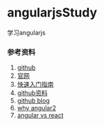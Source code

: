 # angularjsStudy
学习angularjs

### 参考资料
1. [github](https://github.com/htmlk/angular)<br>
2. [官网](https://angular.io/guide/architecture)<br>
3. [快速入门指南](https://angular.cn/docs/ts/latest/quickstart.html)
4. [github资料](https://github.com/tancolo/angular2)
5. [github blog](https://github.com/mz121star/NJBlog)
6. [why angular2](http://cnodejs.org/topic/55af2bc4911fb957520eacef)
7. [angular vs react](http://blog.csdn.net/u012125579/article/details/52745920)